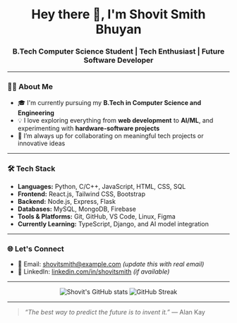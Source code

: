 <h1 align="center">Hey there 👋, I'm Shovit Smith Bhuyan</h1>
<h3 align="center">B.Tech Computer Science Student | Tech Enthusiast | Future Software Developer</h3>

---

### 🧑‍💻 About Me
- 🎓 I'm currently pursuing my **B.Tech in Computer Science and Engineering**
- 💡 I love exploring everything from **web development** to **AI/ML**, and experimenting with **hardware-software projects**
- 🤝 I’m always up for collaborating on meaningful tech projects or innovative ideas

---

### 🛠️ Tech Stack
- **Languages:** Python, C/C++, JavaScript, HTML, CSS, SQL  
- **Frontend:** React.js, Tailwind CSS, Bootstrap  
- **Backend:** Node.js, Express, Flask  
- **Databases:** MySQL, MongoDB, Firebase  
- **Tools & Platforms:** Git, GitHub, VS Code, Linux, Figma  
- **Currently Learning:** TypeScript, Django, and AI model integration

---

### 🌐 Let's Connect
- 📧 Email: [shovitsmith@example.com](mailto:shovitbhuyan569@gmail.com) *(update this with real email)*
- 💼 LinkedIn: [linkedin.com/in/shovitsmith](https://linkedin.com/in/shovitsmith) *(if available)*

---

<p align="center">
  <img src="https://github-readme-stats.vercel.app/api?username=shovitsmithbhuyan&show_icons=true&theme=github_dark" alt="Shovit's GitHub stats" />
  <img src="https://github-readme-streak-stats.herokuapp.com/?user=shovitsmithbhuyan&theme=github-dark" alt="GitHub Streak" />
</p>

---

> *“The best way to predict the future is to invent it.”* — Alan Kay
